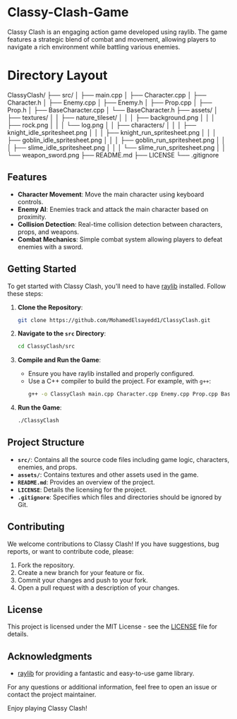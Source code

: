 # Classy-Clash-Game
Classy Clash is an engaging action game developed using raylib. The game features a strategic blend of combat and movement, allowing players to navigate a rich environment while battling various enemies.

# Directory Layout

ClassyClash/
├── src/
│ ├── main.cpp
│ ├── Character.cpp
│ ├── Character.h
│ ├── Enemy.cpp
│ ├── Enemy.h
│ ├── Prop.cpp
│ ├── Prop.h
│ ├── BaseCharacter.cpp
│ └── BaseCharacter.h
├── assets/
│ ├── textures/
│ │ ├── nature_tileset/
│ │ │ ├── background.png
│ │ │ ├── rock.png
│ │ │ └── log.png
│ │ ├── characters/
│ │ │ ├── knight_idle_spritesheet.png
│ │ │ ├── knight_run_spritesheet.png
│ │ │ ├── goblin_idle_spritesheet.png
│ │ │ ├── goblin_run_spritesheet.png
│ │ │ ├── slime_idle_spritesheet.png
│ │ │ └── slime_run_spritesheet.png
│ │ └── weapon_sword.png
├── README.md
├── LICENSE
└── .gitignore

## Features

- **Character Movement**: Move the main character using keyboard controls.
- **Enemy AI**: Enemies track and attack the main character based on proximity.
- **Collision Detection**: Real-time collision detection between characters, props, and weapons.
- **Combat Mechanics**: Simple combat system allowing players to defeat enemies with a sword.

## Getting Started

To get started with Classy Clash, you'll need to have [raylib](https://www.raylib.com) installed. Follow these steps:

1. **Clone the Repository**:
    ```bash
    git clone https://github.com/MohamedElsayedd1/ClassyClash.git
    ```

2. **Navigate to the `src` Directory**:
    ```bash
    cd ClassyClash/src
    ```

3. **Compile and Run the Game**:
    - Ensure you have raylib installed and properly configured.
    - Use a C++ compiler to build the project. For example, with `g++`:
      ```bash
      g++ -o ClassyClash main.cpp Character.cpp Enemy.cpp Prop.cpp BaseCharacter.cpp -lraylib -lGL -lm -lpthread -ldl
      ```

4. **Run the Game**:
    ```bash
    ./ClassyClash
    ```

## Project Structure

- **`src/`**: Contains all the source code files including game logic, characters, enemies, and props.
- **`assets/`**: Contains textures and other assets used in the game.
- **`README.md`**: Provides an overview of the project.
- **`LICENSE`**: Details the licensing for the project.
- **`.gitignore`**: Specifies which files and directories should be ignored by Git.

## Contributing

We welcome contributions to Classy Clash! If you have suggestions, bug reports, or want to contribute code, please:

1. Fork the repository.
2. Create a new branch for your feature or fix.
3. Commit your changes and push to your fork.
4. Open a pull request with a description of your changes.

## License

This project is licensed under the MIT License - see the [LICENSE](LICENSE) file for details.

## Acknowledgments

- [raylib](https://www.raylib.com) for providing a fantastic and easy-to-use game library.

For any questions or additional information, feel free to open an issue or contact the project maintainer.

Enjoy playing Classy Clash!




